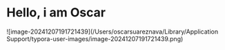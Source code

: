 # 			Hello, i am Oscar

![image-20241207191721439](/Users/oscarsuareznava/Library/Application Support/typora-user-images/image-20241207191721439.png)